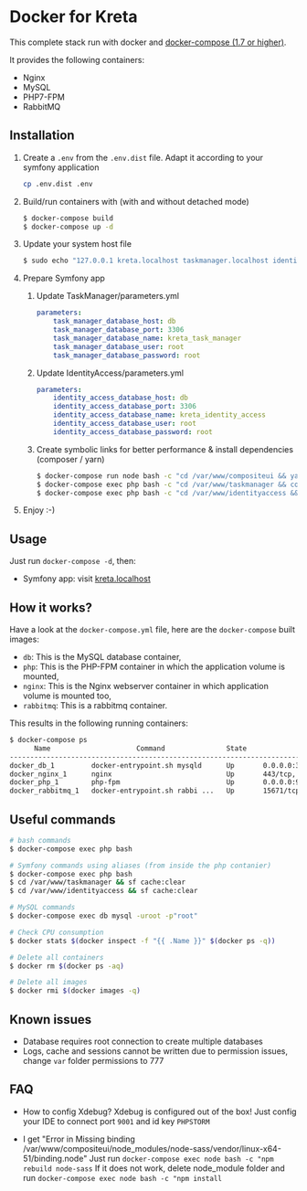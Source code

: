 # Docker for Kreta

This complete stack run with docker and [docker-compose (1.7 or higher)](https://docs.docker.com/compose/).

It provides the following containers:

* Nginx
* MySQL
* PHP7-FPM
* RabbitMQ

## Installation

1. Create a `.env` from the `.env.dist` file. Adapt it according to your symfony application

    ```bash
    cp .env.dist .env
    ```


2. Build/run containers with (with and without detached mode)

    ```bash
    $ docker-compose build
    $ docker-compose up -d
    ```

3. Update your system host file

    ```bash
    $ sudo echo "127.0.0.1 kreta.localhost taskmanager.localhost identityaccess.localhost" >> /etc/hosts
    ```

4. Prepare Symfony app
    1. Update TaskManager/parameters.yml

        ```yml
        parameters:
            task_manager_database_host: db
            task_manager_database_port: 3306
            task_manager_database_name: kreta_task_manager
            task_manager_database_user: root
            task_manager_database_password: root
        ```

    2. Update IdentityAccess/parameters.yml

        ```yml
        parameters:
            identity_access_database_host: db
            identity_access_database_port: 3306
            identity_access_database_name: kreta_identity_access
            identity_access_database_user: root
            identity_access_database_password: root
        ```

    3. Create symbolic links for better performance & install dependencies (composer / yarn)

        ```bash
        $ docker-compose run node bash -c "cd /var/www/compositeui && yarn install"
        $ docker-compose exec php bash -c "cd /var/www/taskmanager && composer install"
        $ docker-compose exec php bash -c "cd /var/www/identityaccess && composer install"
        ```

5. Enjoy :-)

## Usage

Just run `docker-compose -d`, then:

* Symfony app: visit [kreta.localhost](http://kreta.localhost)

## How it works?

Have a look at the `docker-compose.yml` file, here are the `docker-compose` built images:

* `db`: This is the MySQL database container,
* `php`: This is the PHP-FPM container in which the application volume is mounted,
* `nginx`: This is the Nginx webserver container in which application volume is mounted too,
* `rabbitmq`: This is a rabbitmq container.

This results in the following running containers:

```bash
$ docker-compose ps
      Name                     Command               State                                              Ports
--------------------------------------------------------------------------------------------------------------------------------------------------------
docker_db_1         docker-entrypoint.sh mysqld      Up       0.0.0.0:3306->3306/tcp
docker_nginx_1      nginx                            Up       443/tcp, 0.0.0.0:80->80/tcp
docker_php_1        php-fpm                          Up       0.0.0.0:9000->9000/tcp
docker_rabbitmq_1   docker-entrypoint.sh rabbi ...   Up       15671/tcp, 0.0.0.0:15672->15672/tcp, 25672/tcp, 4369/tcp, 5671/tcp, 0.0.0.0:5672->5672/tcp
```

## Useful commands

```bash
# bash commands
$ docker-compose exec php bash

# Symfony commands using aliases (from inside the php contanier)
$ docker-compose exec php bash
$ cd /var/www/taskmanager && sf cache:clear
$ cd /var/www/identityaccess && sf cache:clear

# MySQL commands
$ docker-compose exec db mysql -uroot -p"root"

# Check CPU consumption
$ docker stats $(docker inspect -f "{{ .Name }}" $(docker ps -q))

# Delete all containers
$ docker rm $(docker ps -aq)

# Delete all images
$ docker rmi $(docker images -q)
```

## Known issues

* Database requires root connection to create multiple databases
* Logs, cache and sessions cannot be written due to permission issues, change `var` folder permissions to 777

## FAQ

* How to config Xdebug?
Xdebug is configured out of the box!
Just config your IDE to connect port `9001` and id key `PHPSTORM`

* I get "Error in Missing binding /var/www/compositeui/node_modules/node-sass/vendor/linux-x64-51/binding.node"
Just run `docker-compose exec node bash -c "npm rebuild node-sass`
If it does not work, delete node_module folder and run `docker-compose exec node bash -c "npm install`
